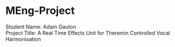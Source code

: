# MEng-Project  
  
Student Name: Adam Gauton  
Project Title: A Real Time Effects Unit for Theremin Controlled Vocal Harmonisation  
  
